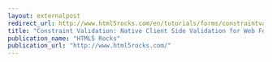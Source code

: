 ```yaml
---
layout: externalpost
redirect_url: http://www.html5rocks.com/en/tutorials/forms/constraintvalidation/
title: "Constraint Validation: Native Client Side Validation for Web Forms"
publication_name: "HTML5 Rocks"
publication_url: "http://www.html5rocks.com/"
---
```


<!-- https://twitter.com/smashingmag/status/261043187383160832 -->
<!--https://twitter.com/VisualStudio/status/258982526637453312-->
<!--http://html5weekly.com/archive/60.html -->
